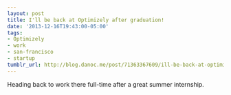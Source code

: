 ```yaml
---
layout: post
title: I'll be back at Optimizely after graduation!
date: '2013-12-16T19:43:00-05:00'
tags:
- Optimizely
- work
- san-francisco
- startup
tumblr_url: http://blog.danoc.me/post/71363367609/ill-be-back-at-optimizely-after-graduation
---
```


Heading back to work there full-time after a great summer internship.